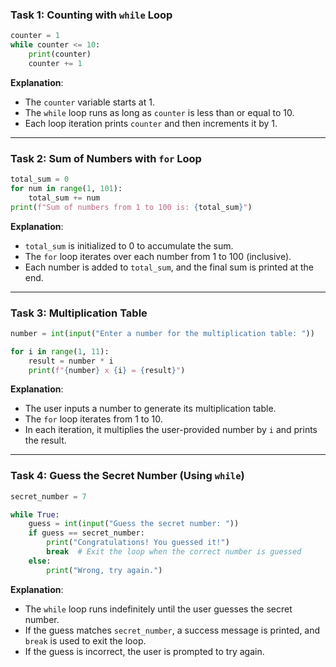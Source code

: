 ### Task 1: Counting with `while` Loop

```python
counter = 1
while counter <= 10:
    print(counter)
    counter += 1
```

**Explanation**:
- The `counter` variable starts at 1.
- The `while` loop runs as long as `counter` is less than or equal to 10.
- Each loop iteration prints `counter` and then increments it by 1.

---

### Task 2: Sum of Numbers with `for` Loop

```python
total_sum = 0
for num in range(1, 101):
    total_sum += num
print(f"Sum of numbers from 1 to 100 is: {total_sum}")
```

**Explanation**:
- `total_sum` is initialized to 0 to accumulate the sum.
- The `for` loop iterates over each number from 1 to 100 (inclusive).
- Each number is added to `total_sum`, and the final sum is printed at the end.

---

### Task 3: Multiplication Table

```python
number = int(input("Enter a number for the multiplication table: "))

for i in range(1, 11):
    result = number * i
    print(f"{number} x {i} = {result}")
```

**Explanation**:
- The user inputs a number to generate its multiplication table.
- The `for` loop iterates from 1 to 10.
- In each iteration, it multiplies the user-provided number by `i` and prints the result.

---

### Task 4: Guess the Secret Number (Using `while`)

```python
secret_number = 7

while True:
    guess = int(input("Guess the secret number: "))
    if guess == secret_number:
        print("Congratulations! You guessed it!")
        break  # Exit the loop when the correct number is guessed
    else:
        print("Wrong, try again.")
```

**Explanation**:
- The `while` loop runs indefinitely until the user guesses the secret number.
- If the guess matches `secret_number`, a success message is printed, and `break` is used to exit the loop.
- If the guess is incorrect, the user is prompted to try again.
